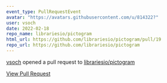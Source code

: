 ```yaml
---
event_type: PullRequestEvent
avatar: "https://avatars.githubusercontent.com/u/814322?"
user: vsoch
date: 2022-02-18
repo_name: librariesio/pictogram
html_url: https://github.com/librariesio/pictogram/pull/19
repo_url: https://github.com/librariesio/pictogram
---
```


<a href='https://github.com/vsoch' target='_blank'>vsoch</a> opened a pull request to <a href='https://github.com/librariesio/pictogram' target='_blank'>librariesio/pictogram</a>

<a href='https://github.com/librariesio/pictogram/pull/19' target='_blank'>View Pull Request</a>